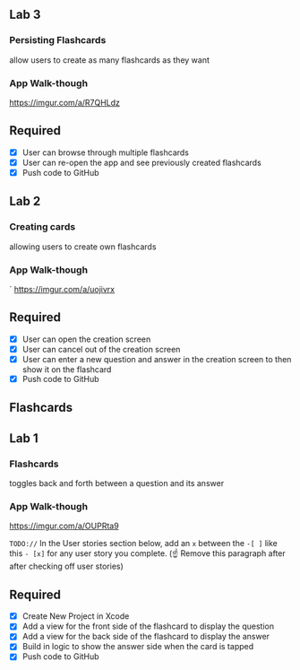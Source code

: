 
## Lab 3

### Persisting Flashcards
allow users to create as many flashcards as they want

### App Walk-though
<https://imgur.com/a/R7QHLdz>

## Required
- [X] User can browse through multiple flashcards
- [X] User can re-open the app and see previously created flashcards
- [X] Push code to GitHub

## Lab 2

### Creating cards
allowing users to create own flashcards

### App Walk-though
`
https://imgur.com/a/uojivrx


## Required
- [X] User can open the creation screen
- [X] User can cancel out of the creation screen
- [X] User can enter a new question and answer in the creation screen to then show it on the flashcard
- [X] Push code to GitHub

## Flashcards
## Lab 1

### Flashcards
toggles back and forth between a question and its answer

### App Walk-though

https://imgur.com/a/OUPRta9


`TODO://` In the User stories section below, add an `x` between the `-[ ]` like this `- [x]` for any user story you complete. (☝️ Remove this paragraph after after checking off user stories)

## Required
- [X] Create New Project in Xcode
- [X] Add a view for the front side of the flashcard to display the question
- [X] Add a view for the back side of the flashcard to display the answer
- [X] Build in logic to show the answer side when the card is tapped
- [X] Push code to GitHub
